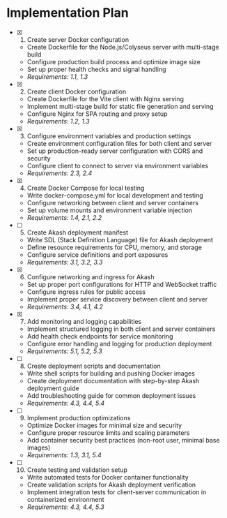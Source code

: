 # Implementation Plan

- [x] 1. Create server Docker configuration

  - Create Dockerfile for the Node.js/Colyseus server with multi-stage build
  - Configure production build process and optimize image size
  - Set up proper health checks and signal handling
  - _Requirements: 1.1, 1.3_

- [x] 2. Create client Docker configuration

  - Create Dockerfile for the Vite client with Nginx serving
  - Implement multi-stage build for static file generation and serving
  - Configure Nginx for SPA routing and proxy setup
  - _Requirements: 1.2, 1.3_

- [x] 3. Configure environment variables and production settings

  - Create environment configuration files for both client and server
  - Set up production-ready server configuration with CORS and security
  - Configure client to connect to server via environment variables
  - _Requirements: 2.3, 2.4_

- [x] 4. Create Docker Compose for local testing

  - Write docker-compose.yml for local development and testing
  - Configure networking between client and server containers
  - Set up volume mounts and environment variable injection
  - _Requirements: 1.4, 2.1, 2.2_

- [ ] 5. Create Akash deployment manifest

  - Write SDL (Stack Definition Language) file for Akash deployment
  - Define resource requirements for CPU, memory, and storage
  - Configure service definitions and port exposures
  - _Requirements: 3.1, 3.2, 3.3_

- [x] 6. Configure networking and ingress for Akash

  - Set up proper port configurations for HTTP and WebSocket traffic
  - Configure ingress rules for public access
  - Implement proper service discovery between client and server
  - _Requirements: 3.4, 4.1, 4.2_

- [x] 7. Add monitoring and logging capabilities


  - Implement structured logging in both client and server containers
  - Add health check endpoints for service monitoring
  - Configure error handling and logging for production deployment
  - _Requirements: 5.1, 5.2, 5.3_

- [ ] 8. Create deployment scripts and documentation




  - Write shell scripts for building and pushing Docker images
  - Create deployment documentation with step-by-step Akash deployment guide
  - Add troubleshooting guide for common deployment issues
  - _Requirements: 4.3, 4.4, 5.4_

- [ ] 9. Implement production optimizations

  - Optimize Docker images for minimal size and security
  - Configure proper resource limits and scaling parameters
  - Add container security best practices (non-root user, minimal base images)
  - _Requirements: 1.3, 3.1, 5.4_

- [ ] 10. Create testing and validation setup
  - Write automated tests for Docker container functionality
  - Create validation scripts for Akash deployment verification
  - Implement integration tests for client-server communication in containerized environment
  - _Requirements: 4.3, 4.4, 5.3_
